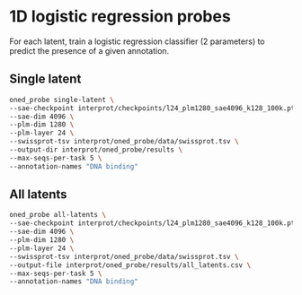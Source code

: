 # 1D logistic regression probes

For each latent, train a logistic regression classifier (2 parameters) to predict the presence of a given annotation.

## Single latent

```bash
oned_probe single-latent \
--sae-checkpoint interprot/checkpoints/l24_plm1280_sae4096_k128_100k.pt \
--sae-dim 4096 \
--plm-dim 1280 \
--plm-layer 24 \
--swissprot-tsv interprot/oned_probe/data/swissprot.tsv \
--output-dir interprot/oned_probe/results \
--max-seqs-per-task 5 \
--annotation-names "DNA binding"
```

## All latents

```bash
oned_probe all-latents \
--sae-checkpoint interprot/checkpoints/l24_plm1280_sae4096_k128_100k.pt \
--sae-dim 4096 \
--plm-dim 1280 \
--plm-layer 24 \
--swissprot-tsv interprot/oned_probe/data/swissprot.tsv \
--output-file interprot/oned_probe/results/all_latents.csv \
--max-seqs-per-task 5 \
--annotation-names "DNA binding"
```

